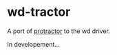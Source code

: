 wd-tractor
==========

A port of [protractor](https://github.com/angular/protractor) to the wd driver.

In developement...
